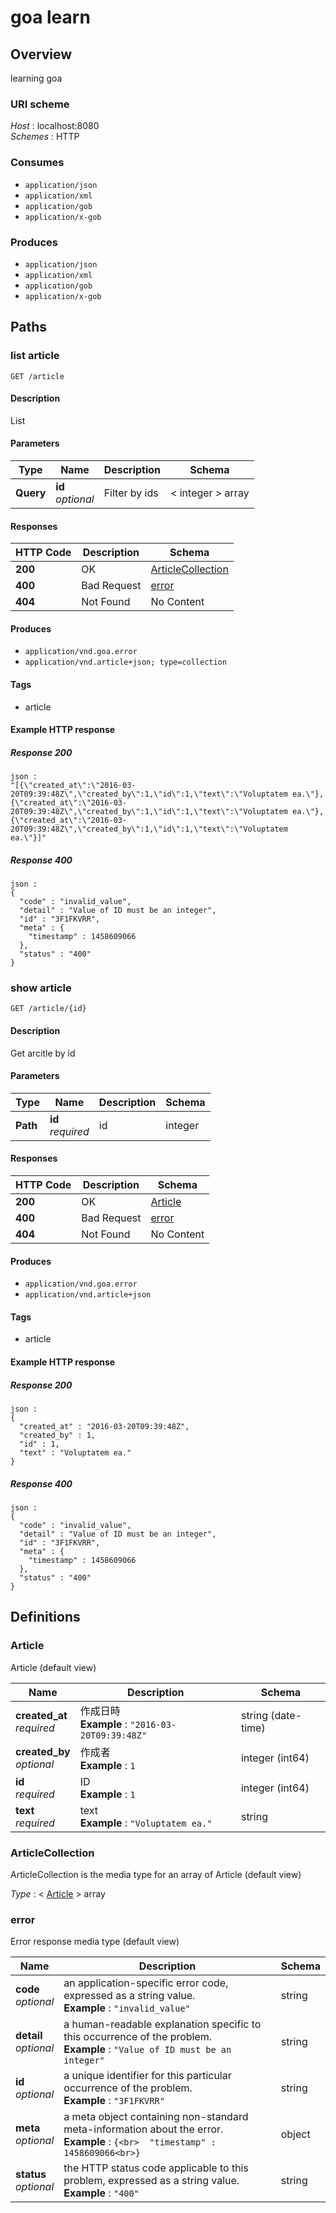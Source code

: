 # goa learn


<a name="overview"></a>
## Overview
learning goa


### URI scheme
*Host* : localhost:8080  
*Schemes* : HTTP


### Consumes

* `application/json`
* `application/xml`
* `application/gob`
* `application/x-gob`


### Produces

* `application/json`
* `application/xml`
* `application/gob`
* `application/x-gob`




<a name="paths"></a>
## Paths

<a name="article-list"></a>
### list article
```
GET /article
```


#### Description
List


#### Parameters

|Type|Name|Description|Schema|
|---|---|---|---|
|**Query**|**id**  <br>*optional*|Filter by ids|< integer > array|


#### Responses

|HTTP Code|Description|Schema|
|---|---|---|
|**200**|OK|[ArticleCollection](#articlecollection)|
|**400**|Bad Request|[error](#error)|
|**404**|Not Found|No Content|


#### Produces

* `application/vnd.goa.error`
* `application/vnd.article+json; type=collection`


#### Tags

* article


#### Example HTTP response

##### Response 200
```
json :
"[{\"created_at\":\"2016-03-20T09:39:48Z\",\"created_by\":1,\"id\":1,\"text\":\"Voluptatem ea.\"},{\"created_at\":\"2016-03-20T09:39:48Z\",\"created_by\":1,\"id\":1,\"text\":\"Voluptatem ea.\"},{\"created_at\":\"2016-03-20T09:39:48Z\",\"created_by\":1,\"id\":1,\"text\":\"Voluptatem ea.\"}]"
```


##### Response 400
```
json :
{
  "code" : "invalid_value",
  "detail" : "Value of ID must be an integer",
  "id" : "3F1FKVRR",
  "meta" : {
    "timestamp" : 1458609066
  },
  "status" : "400"
}
```


<a name="article-show"></a>
### show article
```
GET /article/{id}
```


#### Description
Get arcitle by id


#### Parameters

|Type|Name|Description|Schema|
|---|---|---|---|
|**Path**|**id**  <br>*required*|id|integer|


#### Responses

|HTTP Code|Description|Schema|
|---|---|---|
|**200**|OK|[Article](#article)|
|**400**|Bad Request|[error](#error)|
|**404**|Not Found|No Content|


#### Produces

* `application/vnd.goa.error`
* `application/vnd.article+json`


#### Tags

* article


#### Example HTTP response

##### Response 200
```
json :
{
  "created_at" : "2016-03-20T09:39:48Z",
  "created_by" : 1,
  "id" : 1,
  "text" : "Voluptatem ea."
}
```


##### Response 400
```
json :
{
  "code" : "invalid_value",
  "detail" : "Value of ID must be an integer",
  "id" : "3F1FKVRR",
  "meta" : {
    "timestamp" : 1458609066
  },
  "status" : "400"
}
```




<a name="definitions"></a>
## Definitions

<a name="article"></a>
### Article
Article (default view)


|Name|Description|Schema|
|---|---|---|
|**created_at**  <br>*required*|作成日時  <br>**Example** : `"2016-03-20T09:39:48Z"`|string (date-time)|
|**created_by**  <br>*optional*|作成者  <br>**Example** : `1`|integer (int64)|
|**id**  <br>*required*|ID  <br>**Example** : `1`|integer (int64)|
|**text**  <br>*required*|text  <br>**Example** : `"Voluptatem ea."`|string|


<a name="articlecollection"></a>
### ArticleCollection
ArticleCollection is the media type for an array of Article (default view)

*Type* : < [Article](#article) > array


<a name="error"></a>
### error
Error response media type (default view)


|Name|Description|Schema|
|---|---|---|
|**code**  <br>*optional*|an application-specific error code, expressed as a string value.  <br>**Example** : `"invalid_value"`|string|
|**detail**  <br>*optional*|a human-readable explanation specific to this occurrence of the problem.  <br>**Example** : `"Value of ID must be an integer"`|string|
|**id**  <br>*optional*|a unique identifier for this particular occurrence of the problem.  <br>**Example** : `"3F1FKVRR"`|string|
|**meta**  <br>*optional*|a meta object containing non-standard meta-information about the error.  <br>**Example** : `{<br>  "timestamp" : 1458609066<br>}`|object|
|**status**  <br>*optional*|the HTTP status code applicable to this problem, expressed as a string value.  <br>**Example** : `"400"`|string|





